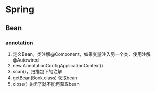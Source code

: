 # Spring

## Bean

### annotation
1. 定义Bean，类注解@Component，如果变量注入另一个类，使用注解@Autowired
2. new AnnotationConfigApplicationContext()
3. scan()，扫描包下的注解
4. getBean(Book.class) 获取bean
5. close() 关闭了就不能再获取bean